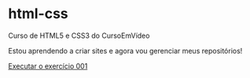# html-css
 Curso de HTML5 e CSS3 do CursoEmVídeo

Estou aprendendo a criar sites e agora vou gerenciar meus repositórios!

<a href="https://duduperal.github.io/html-css/exercicios/ex001/index.html">Executar o exercício 001</a>